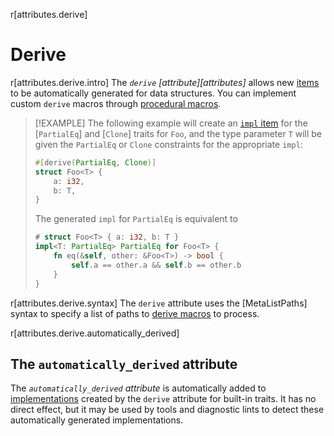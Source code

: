 r[attributes.derive]
# Derive

r[attributes.derive.intro]
The *`derive` [attribute][attributes]* allows new [items] to be automatically generated for data structures. You can implement custom `derive` macros through [procedural macros].

> [!EXAMPLE]
> The following example will create an [`impl` item] for the [`PartialEq`] and [`Clone`] traits for `Foo`, and the type parameter `T` will be given the `PartialEq` or `Clone` constraints for the appropriate `impl`:
>
> ```rust
> #[derive(PartialEq, Clone)]
> struct Foo<T> {
>     a: i32,
>     b: T,
> }
> ```
>
> The generated `impl` for `PartialEq` is equivalent to
>
> ```rust
> # struct Foo<T> { a: i32, b: T }
> impl<T: PartialEq> PartialEq for Foo<T> {
>     fn eq(&self, other: &Foo<T>) -> bool {
>         self.a == other.a && self.b == other.b
>     }
> }
> ```

r[attributes.derive.syntax]
The `derive` attribute uses the [MetaListPaths] syntax to specify a list of paths to [derive macros] to process.



r[attributes.derive.automatically_derived]
## The `automatically_derived` attribute

The *`automatically_derived` attribute* is automatically added to
[implementations] created by the `derive` attribute for built-in traits. It
has no direct effect, but it may be used by tools and diagnostic lints to
detect these automatically generated implementations.

[`impl` item]: ../items/implementations.md
[items]: ../items.md
[derive macros]: ../procedural-macros.md#derive-macros
[implementations]: ../items/implementations.md
[items]: ../items.md
[procedural macros]: ../procedural-macros.md#derive-macros
